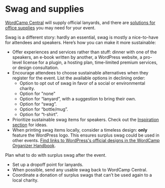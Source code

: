 # Swag and supplies

[WordCamp Central](https://central.wordcamp.org) will supply official lanyards, and there are [solutions for office supplies](https://make.wordpress.org/community/handbook/wordcamp-organizer/planning-details/supplies/) you may need for your event.

Swag is a different story: hardly an essential, swag is mostly a nice-to-have for attendees and speakers. Here’s how you can make it more sustainable:  

- Offer experiences and services rather than stuff: dinner with one of the speakers, an e-book written by another, a WordPress website, a pro-level license for a plugin, a hosting plan, time-limited premium services, or design consultation. 
- Encourage attendees to choose sustainable alternatives when they register for the event. List the available options in declining order:
    - Option to opt out of swag in favor of a social or environmental charity.
    - Option for "none"
    - Option for “lanyard”, with a suggestion to bring their own.  
    - Option for “swag”.
    - Option for “bottle/mug”.
    - Option for “t-shirt”.
- Prioritize sustainable swag items for speakers. Check out the [Inspiration section](https://make.wordpress.org/sustainability/handbook/sustainable-events/inspiration/) for ideas. 
- When printing swag items locally, consider a timeless design: **only** feature the WordPress logo. This ensures surplus swag could be used in other events. [Find links to WordPress's official designs in the WordCamp Organizer Handbook](https://make.wordpress.org/community/handbook/wordcamp-organizer/planning-details/swag/swag-source-files/).

Plan what to do with surplus swag after the event.

- Set up a dropoff point for lanyards. 
- When possible, send any usable swag back to WordCamp Central.
- Coordinate a donation of surplus swags that can’t be used again to a local charity. 
